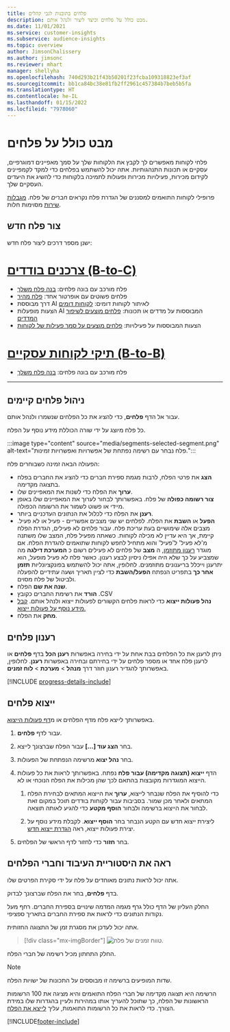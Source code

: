 ```yaml
---
title: פלחים בתובנות לגבי קהלים
description: מבט כולל על פלחים וכיצד ליצור ולנהל אותם.
ms.date: 11/01/2021
ms.service: customer-insights
ms.subservice: audience-insights
ms.topic: overview
author: JimsonChalissery
ms.author: jimsonc
ms.reviewer: mhart
manager: shellyha
ms.openlocfilehash: 740d293b21f43b50201f23fcba109318823ef3af
ms.sourcegitcommit: bb1ca84bc38e81fb2ff2961c457384b7beb5b5fa
ms.translationtype: HT
ms.contentlocale: he-IL
ms.lasthandoff: 01/15/2022
ms.locfileid: "7978060"
---
```

# <a name="segments-overview"></a>מבט כולל על פלחים

פלחי לקוחות מאפשרים לך לקבץ את הלקוחות שלך על סמך מאפיינים דמוגרפיים, עסקיים או תכונות התנהגותיות. אתה יכול להשתמש בפלחים כדי למקד לקמפיינים לקידום מכירות, פעילויות מכירות ופעולות לתמיכה בלקוחות כדי להשיג את היעדים העסקיים שלך.

פרופילי לקוחות התואמים למסננים של הגדרת פלח נקראים *חברים* של פלח. [מגבלות שירות](service-limits.md) מסוימות חלות.

## <a name="create-a-new-segment"></a>צור פלח חדש

ישנן מספר דרכים ליצור פלח חדש: 

# <a name="individual-consumers-b-to-c"></a>[צרכנים בודדים (B-to-C)](#tab/b2c)

- פלח מורכב עם בונה פלחים: [בנה פלח משלך](segment-builder.md#create-a-new-segment) 
- פלחים פשוטים עם אופרטור אחד: [פלח מהיר](segment-builder.md#quick-segments) 
- דרך מבוססת AI לאיתור לקוחות דומים: [לקוחות דומים](find-similar-customer-segments.md) 
- הצעות מופעלות AI המבוססות על מדדים או תכונות: [פלחים מוצעים לשיפור המדדים](suggested-segments.md) 
- הצעות המבוססות על פעילויות: [פלחים מוצעים על סמך פעילות של לקוחות](suggested-segments-activity.md) 

# <a name="business-accounts-b-to-b"></a>[תיקי לקוחות עסקיים (B-to-B)](#tab/b2b)

- פלח מורכב עם בונה פלחים: [בנה פלח משלך](segment-builder.md#create-a-new-segment)

---

## <a name="manage-existing-segments"></a>ניהול פלחים קיימים

עבור אל הדף **פלחים**, כדי להציג את כל הפלחים שנשמרו ולנהל אותם.

כל פלח מיוצג על ידי שורה הכוללת מידע נוסף על הפלח.

:::image type="content" source="media/segments-selected-segment.png" alt-text="פלח נבחר עם רשימה נפתחת של אפשרויות ואפשרויות זמינות.":::

הפעולה הבאה זמינה כשבוחרים פלח:

- **הצג** את פרטי הפלח, לרבות מגמת ספירת חברים כדי להציג את החברים בפלח בתצוגה מקדימה.
- **ערוך** את הפלח כדי לשנות את המאפיינים שלו.
- **צור רשומה כפולה** של פלח. באפשרותך לבחור לערוך את המאפיינים שלו באופן מיידי או פשוט לשמור את הרשומה הכפולה.
- **רענן** את הפלח כדי לכלול את הנתונים העדכניים ביותר.
- **הפעל** או **השבת** את הפלח. לפלחים יש שני מצבים אפשריים - פעיל או לא פעיל. מצבים אלה שימושיים בעת עריכת פלח. עבור פלחים לא פעילים, הגדרת הפלח קיימת, אך היא עדיין לא מכילה לקוחות. כשאתה מפעיל פלח, המצב שלו משתנה מ'לא פעיל' ל'פעיל' והוא מתחיל לחפש לקוחות שתואמים להגדרת הפלח. אם מוגדר [רענון מתוזמן](system.md#schedule-tab), ה **מצב** של פלחים לא פעילים רשום כ **המערכת דילגה** מה שמצביע על כך שלא היה אפילו ניסיון לבצע רענון. כאשר פלח לא פעיל מופעל, הוא יתרענן וייכלל בריענונים מתוזמנים.
  לחלופין, אתה יכול להשתמש בפונקציונליות **תזמן אחר כך** בתפריט הנפתח **הפעל/השבת** כדי לציין תאריך ושעה עתידיים להפעלה ולביטול של פלח מסוים.
- **שנה את שם** הפלח.
- **הורד** את רשימת החברים כקובץ ‎.CSV
- **נהל פעולות ייצוא** כדי לראות פלחים הקשורים לפעולות ייצוא ולנהל אותם. [קבל מידע נוסף על פעולות ייצוא.](export-destinations.md)
- **מחק** את הפלח.

## <a name="refresh-segments"></a>רענון פלחים

ניתן לרענן את כל הפלחים בבת אחת על ידי בחירה באפשרות **רענן הכל** בדף **פלחים** או לרענן פלח אחד או מספר פלחים על ידי בחירתם ובחירה באפשרות **רענן**. לחלופין, באפשרותך להגדיר רענון חוזר דרך **מנהל** > **מערכת** > **לוח זמנים**.

[!INCLUDE [progress-details-include](../includes/progress-details-pane.md)]

## <a name="export-segments"></a>ייצוא פלחים

באפשרותך לייצא פלח מדף הפלחים או מ[דף פעולות הייצוא](export-destinations.md). 

1. עבור לדף **פלחים**.

1. בחר **הצג עוד [...]** עבור הפלח שברצונך לייצא.

1. בחר **נהל יצוא** מרשימה הנפתחת של הפעולות.

1. הדף **‏‫ייצוא (תצוגה מקדימה) עבור פלח‬** נפתח. באפשרותך לראות את כל פעולות הייצוא המוגדרות מקובצות בהתאם לכך שהן מכילות את הפלח הנוכחי או לא.

   1. כדי להוסיף את הפלח שנבחר לייצוא, **ערוך** את הייצוא המתאים לבחירת הפלח המתאים ולאחר מכן שמור. בסביבות עבור לקוחות בודדים תוכל במקום זאת לבחור את הייצוא ברשימה ולבחור **הוסף מקטע** כדי להגיע לאותה תוצאה.

   1. ליצירת ייצוא חדש עם הקטע הנבחר בחר **הוסף ייצוא**. לקבלת מידע נוסף על יצירת פעולות ייצוא, ראה [הגדרת ייצוא חדש](export-destinations.md#set-up-a-new-export).

1. בחר **חזור** כדי לחזור לדף הראשי של הפלחים.

## <a name="view-processing-history-and-segment-members"></a>ראה את היסטוריית העיבוד וחברי הפלחים

אתה יכול לראות נתונים מאוחדים על פלח על ידי סקירת הפרטים שלו.

בדף **פלחים**, בחר את הפלח שברצונך לבדוק.

החלק העליון של הדף כולל גרף מגמה המדמה שינויים בספירת החברים. רחף מעל נקודות הנתונים כדי לראות את ספירת החברים בתאריך ספציפי.

אתה יכול לעדכן את מסגרת זמן של התצוגה החזותית.

> [!div class="mx-imgBorder"]
> ![טווח זמנים של פלח.](media/segment-time-range.png "טווח זמנים של פלח")

החלק התחתון מכיל רשימה של חברי הפלח.

> [!NOTE]
> שדות המופיעים ברשימה זו מבוססים על התכונות של ישויות הפלח.
>
>הרשימה היא תצוגה מקדימה של חברי הפלח התואמים והיא מציגה את 100 הרשומות הראשונות של הפלח, כך שתוכל להעריך אותו במהירות ולעיין בהגדרות שלו במידת הצורך. כדי לראות את כל הרשומות התואמות, עליך [לייצא את הפלח](export-destinations.md).


[!INCLUDE[footer-include](../includes/footer-banner.md)] 
